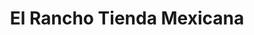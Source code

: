 ---
title: "El Rancho Tienda Mexicana"
url: /chesnee/el-rancho-tienda-mexicana/
shop: Lebensmittel
---